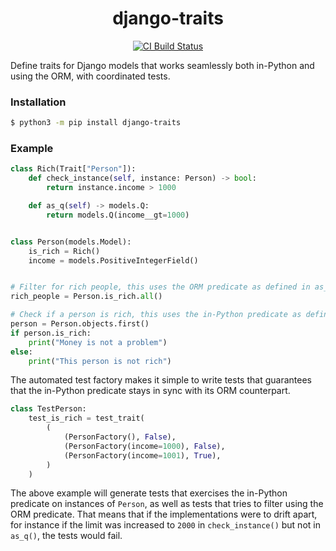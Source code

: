<h1 align=center>django-traits</h1>

<p align=center>
    <a href=https://github.com/5m/django-traits/actions?query=workflow%3ACI+branch%3Amain><img src=https://github.com/5m/django-traits/workflows/CI/badge.svg alt="CI Build Status"></a>
</p>

Define traits for Django models that works seamlessly both in-Python and using the ORM,
with coordinated tests.

### Installation

```bash
$ python3 -m pip install django-traits
```

### Example

```python
class Rich(Trait["Person"]):
    def check_instance(self, instance: Person) -> bool:
        return instance.income > 1000

    def as_q(self) -> models.Q:
        return models.Q(income__gt=1000)


class Person(models.Model):
    is_rich = Rich()
    income = models.PositiveIntegerField()


# Filter for rich people, this uses the ORM predicate as defined in as_q().
rich_people = Person.is_rich.all()

# Check if a person is rich, this uses the in-Python predicate as defined in check_instance().
person = Person.objects.first()
if person.is_rich:
    print("Money is not a problem")
else:
    print("This person is not rich")
```

The automated test factory makes it simple to write tests that guarantees
that the in-Python predicate stays in sync with its ORM counterpart.

```python
class TestPerson:
    test_is_rich = test_trait(
        (
            (PersonFactory(), False),
            (PersonFactory(income=1000), False),
            (PersonFactory(income=1001), True),
        )
    )
```

The above example will generate tests that exercises the in-Python predicate on instances of `Person`,
as well as tests that tries to filter using the ORM predicate. That means that if the implementations
were to drift apart, for instance if the limit was increased to `2000` in `check_instance()` but not
in `as_q()`, the tests would fail.
